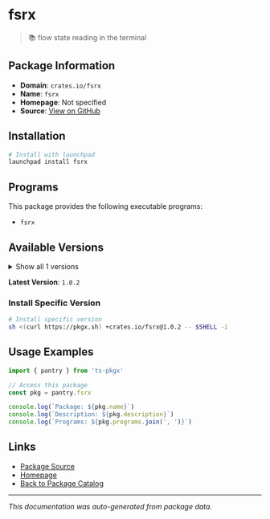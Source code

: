 # fsrx

> 📚 flow state reading in the terminal

## Package Information

- **Domain**: `crates.io/fsrx`
- **Name**: `fsrx`
- **Homepage**: Not specified
- **Source**: [View on GitHub](https://github.com/pkgxdev/pantry/tree/main/projects/crates.io/fsrx/package.yml)

## Installation

```bash
# Install with launchpad
launchpad install fsrx
```

## Programs

This package provides the following executable programs:

- `fsrx`

## Available Versions

<details>
<summary>Show all 1 versions</summary>

- `1.0.2`

</details>

**Latest Version**: `1.0.2`

### Install Specific Version

```bash
# Install specific version
sh <(curl https://pkgx.sh) +crates.io/fsrx@1.0.2 -- $SHELL -i
```

## Usage Examples

```typescript
import { pantry } from 'ts-pkgx'

// Access this package
const pkg = pantry.fsrx

console.log(`Package: ${pkg.name}`)
console.log(`Description: ${pkg.description}`)
console.log(`Programs: ${pkg.programs.join(', ')}`)
```

## Links

- [Package Source](https://github.com/pkgxdev/pantry/tree/main/projects/crates.io/fsrx/package.yml)
- [Homepage](#)
- [Back to Package Catalog](../package-catalog.md)

---

*This documentation was auto-generated from package data.*
